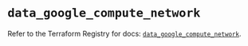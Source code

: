 # `data_google_compute_network`

Refer to the Terraform Registry for docs: [`data_google_compute_network`](https://registry.terraform.io/providers/hashicorp/google/6.23.0/docs/data-sources/compute_network).
